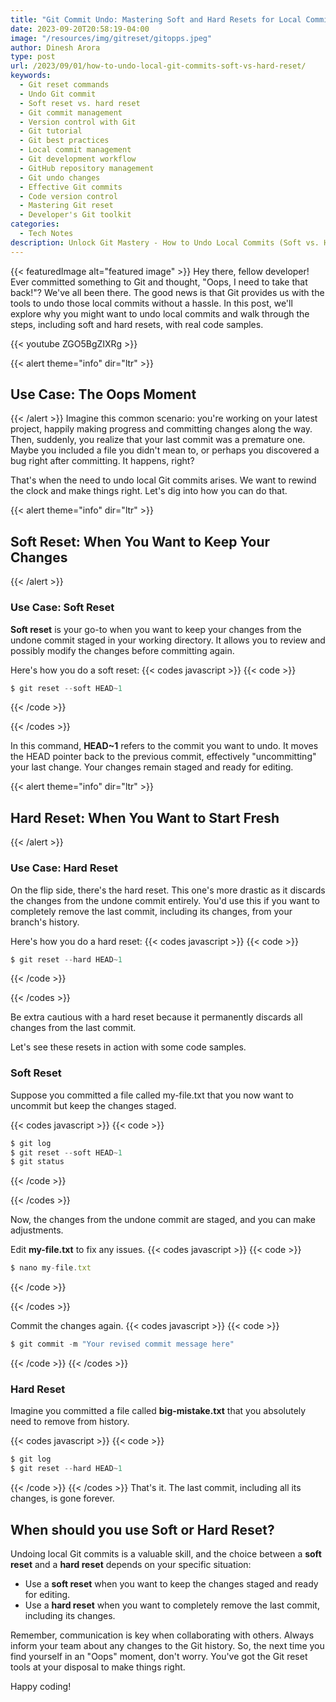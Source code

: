 ```yaml
---
title: "Git Commit Undo: Mastering Soft and Hard Resets for Local Commits"
date: 2023-09-20T20:58:19-04:00
image: "/resources/img/gitreset/gitopps.jpeg"
author: Dinesh Arora
type: post
url: /2023/09/01/how-to-undo-local-git-commits-soft-vs-hard-reset/
keywords:
  - Git reset commands
  - Undo Git commit
  - Soft reset vs. hard reset
  - Git commit management
  - Version control with Git
  - Git tutorial
  - Git best practices
  - Local commit management
  - Git development workflow
  - GitHub repository management
  - Git undo changes
  - Effective Git commits
  - Code version control
  - Mastering Git reset
  - Developer's Git toolkit
categories:
  - Tech Notes
description: Unlock Git Mastery - How to Undo Local Commits (Soft vs. Hard Reset). Discover the essential Git skills you need to undo local commits effectively. Learn the difference between soft and hard resets and when to choose each. Boost your Git proficiency with this comprehensive guide!.
---
```


{{< featuredImage alt="featured image" >}}
Hey there, fellow developer! Ever committed something to Git and thought, "Oops, I need to take that back!"? We've all been there. The good news is that Git provides us with the tools to undo those local commits without a hassle. In this post, we'll explore why you might want to undo local commits and walk through the steps, including soft and hard resets, with real code samples.

{{< youtube ZGO5BgZIXRg >}}

{{< alert theme="info" dir="ltr" >}}

## Use Case: The Oops Moment

{{< /alert >}}
Imagine this common scenario: you're working on your latest project, happily making progress and committing changes along the way. Then, suddenly, you realize that your last commit was a premature one. Maybe you included a file you didn't mean to, or perhaps you discovered a bug right after committing. It happens, right?

That's when the need to undo local Git commits arises. We want to rewind the clock and make things right. Let's dig into how you can do that.

{{< alert theme="info" dir="ltr" >}}

## Soft Reset: When You Want to Keep Your Changes

{{< /alert >}}

### Use Case: Soft Reset

**Soft reset** is your go-to when you want to keep your changes from the undone commit staged in your working directory. It allows you to review and possibly modify the changes before committing again.

Here's how you do a soft reset:
{{< codes javascript >}}
{{< code >}}

```javascript
$ git reset --soft HEAD~1
```

{{< /code >}}

{{< /codes >}}

In this command, **HEAD~1** refers to the commit you want to undo. It moves the HEAD pointer back to the previous commit, effectively "uncommitting" your last change. Your changes remain staged and ready for editing.

{{< alert theme="info" dir="ltr" >}}

## Hard Reset: When You Want to Start Fresh

{{< /alert >}}

### Use Case: Hard Reset

On the flip side, there's the hard reset. This one's more drastic as it discards the changes from the undone commit entirely. You'd use this if you want to completely remove the last commit, including its changes, from your branch's history.

Here's how you do a hard reset:
{{< codes javascript >}}
{{< code >}}

```javascript
$ git reset --hard HEAD~1

```

{{< /code >}}

{{< /codes >}}

Be extra cautious with a hard reset because it permanently discards all changes from the last commit.

Let's see these resets in action with some code samples.

### Soft Reset

Suppose you committed a file called my-file.txt that you now want to uncommit but keep the changes staged.

{{< codes javascript >}}
{{< code >}}

```javascript
$ git log
$ git reset --soft HEAD~1
$ git status

```

{{< /code >}}

{{< /codes >}}

Now, the changes from the undone commit are staged, and you can make adjustments.

Edit **my-file.txt** to fix any issues.
{{< codes javascript >}}
{{< code >}}

```javascript
$ nano my-file.txt
```

{{< /code >}}

{{< /codes >}}

Commit the changes again.
{{< codes javascript >}}
{{< code >}}

```javascript
$ git commit -m "Your revised commit message here"

```

{{< /code >}}
{{< /codes >}}

### Hard Reset

Imagine you committed a file called **big-mistake.txt** that you absolutely need to remove from history.

{{< codes javascript >}}
{{< code >}}

```javascript
$ git log
$ git reset --hard HEAD~1

```

{{< /code >}}
{{< /codes >}}
That's it. The last commit, including all its changes, is gone forever.

## When should you use Soft or Hard Reset?

Undoing local Git commits is a valuable skill, and the choice between a **soft reset** and a **hard reset** depends on your specific situation:

- Use a **soft reset** when you want to keep the changes staged and ready for editing.
- Use a **hard reset** when you want to completely remove the last commit, including its changes.

Remember, communication is key when collaborating with others. Always inform your team about any changes to the Git history. So, the next time you find yourself in an "Oops" moment, don't worry. You've got the Git reset tools at your disposal to make things right.

Happy coding!
